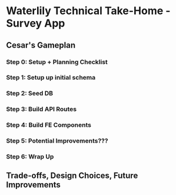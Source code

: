 # Waterlily Technical Take-Home - Survey App

## Cesar's Gameplan

### Step 0: Setup + Planning Checklist

### Step 1: Setup up initial schema

### Step 2: Seed DB

### Step 3: Build API Routes

### Step 4: Build FE Components

### Step 5: Potential Improvements???

### Step 6: Wrap Up

## Trade-offs, Design Choices, Future Improvements
